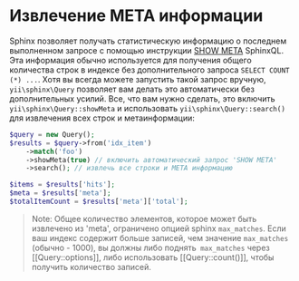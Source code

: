 Извлечение META информации
===============================

Sphinx позволяет получать статистическую информацию о последнем выполненном запросе с помощью инструкции [SHOW META](http://sphinxsearch.com/docs/current.html#sphinxql-show-meta) SphinxQL.
Эта информация обычно используется для получения общего количества строк в индексе без дополнительного запроса `SELECT COUNT (*) ...`.
Хотя вы всегда можете запустить такой запрос вручную, `yii\sphinx\Query` позволяет вам делать это автоматически без дополнительных усилий.
Все, что вам нужно сделать, это включить `yii\sphinx\Query::showMeta` и использовать `yii\sphinx\Query::search()` для извлечения всех строк и метаинформации:

```php
$query = new Query();
$results = $query->from('idx_item')
    ->match('foo')
    ->showMeta(true) // включить автоматический запрос 'SHOW META'
    ->search(); // извлечь все строки и META информацию

$items = $results['hits'];
$meta = $results['meta'];
$totalItemCount = $results['meta']['total'];
```

> Note: Общее количество элементов, которое может быть извлечено из 'meta', ограничено опцией sphinx `max_matches`. Если ваш индекс содержит больше записей, чем значение `max_matches` (обычно - 1000), вы должны либо поднять` max_matches` через [[Query::options]], либо использовать [[Query::count()]], чтобы получить количество записей.